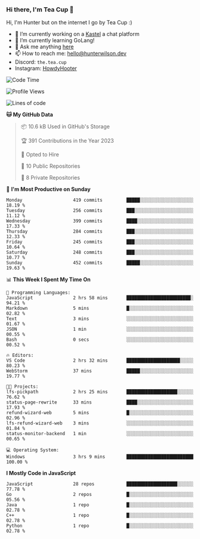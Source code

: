 ### Hi there, I'm Tea Cup 👋 

Hi, I'm Hunter but on the internet I go by Tea Cup :)

- 🔭 I’m currently working on a [Kastel](https://github.com/Kastelll) a chat platform
- 🌱 I’m currently learning GoLang!
- 💬 Ask me anything [here](https://github.com/TheTeaCup/TheTeaCup/issues)
- 📫 How to reach me: [hello@hunterwilson.dev](mailto:hello@hunterwilson.dev)
- Discord: `the.tea.cup`
- Instagram: [HowdyHooter](https://instagram.com/HowdyHooter)

<!--START_SECTION:waka-->
![Code Time](http://img.shields.io/badge/Code%20Time-320%20hrs%2022%20mins-blue)

![Profile Views](http://img.shields.io/badge/Profile%20Views-2-blue)

![Lines of code](https://img.shields.io/badge/From%20Hello%20World%20I%27ve%20Written-748.7%20thousand%20lines%20of%20code-blue)

**🐱 My GitHub Data** 

> 📦 10.6 kB Used in GitHub's Storage 
 > 
> 🏆 391 Contributions in the Year 2023
 > 
> 💼 Opted to Hire
 > 
> 📜 10 Public Repositories 
 > 
> 🔑 8 Private Repositories 
 > 
📅 **I'm Most Productive on Sunday** 

```text
Monday                   419 commits         █████░░░░░░░░░░░░░░░░░░░░   18.19 % 
Tuesday                  256 commits         ███░░░░░░░░░░░░░░░░░░░░░░   11.12 % 
Wednesday                399 commits         ████░░░░░░░░░░░░░░░░░░░░░   17.33 % 
Thursday                 284 commits         ███░░░░░░░░░░░░░░░░░░░░░░   12.33 % 
Friday                   245 commits         ███░░░░░░░░░░░░░░░░░░░░░░   10.64 % 
Saturday                 248 commits         ███░░░░░░░░░░░░░░░░░░░░░░   10.77 % 
Sunday                   452 commits         █████░░░░░░░░░░░░░░░░░░░░   19.63 % 
```


📊 **This Week I Spent My Time On** 

```text
💬 Programming Languages: 
JavaScript               2 hrs 58 mins       ████████████████████████░   94.21 % 
Markdown                 5 mins              █░░░░░░░░░░░░░░░░░░░░░░░░   02.82 % 
Text                     3 mins              ░░░░░░░░░░░░░░░░░░░░░░░░░   01.67 % 
JSON                     1 min               ░░░░░░░░░░░░░░░░░░░░░░░░░   00.55 % 
Bash                     0 secs              ░░░░░░░░░░░░░░░░░░░░░░░░░   00.52 % 

🔥 Editors: 
VS Code                  2 hrs 32 mins       ████████████████████░░░░░   80.23 % 
WebStorm                 37 mins             █████░░░░░░░░░░░░░░░░░░░░   19.77 % 

🐱‍💻 Projects: 
lfs-pickpath             2 hrs 25 mins       ███████████████████░░░░░░   76.62 % 
status-page-rewrite      33 mins             ████░░░░░░░░░░░░░░░░░░░░░   17.93 % 
refund-wizard-web        5 mins              █░░░░░░░░░░░░░░░░░░░░░░░░   02.96 % 
lfs-refund-wizard-web    3 mins              ░░░░░░░░░░░░░░░░░░░░░░░░░   01.84 % 
status-monitor-backend   1 min               ░░░░░░░░░░░░░░░░░░░░░░░░░   00.65 % 

💻 Operating System: 
Windows                  3 hrs 9 mins        █████████████████████████   100.00 % 
```

**I Mostly Code in JavaScript** 

```text
JavaScript               28 repos            ███████████████████░░░░░░   77.78 % 
Go                       2 repos             █░░░░░░░░░░░░░░░░░░░░░░░░   05.56 % 
Java                     1 repo              █░░░░░░░░░░░░░░░░░░░░░░░░   02.78 % 
C++                      1 repo              █░░░░░░░░░░░░░░░░░░░░░░░░   02.78 % 
Python                   1 repo              █░░░░░░░░░░░░░░░░░░░░░░░░   02.78 % 
```




<!--END_SECTION:waka-->
